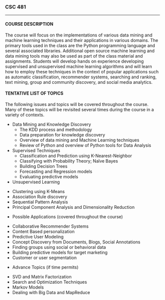 ### CSC 481
***
#### COURSE DESCRIPTION

The course will focus on the implementations of various data mining and machine learning techniques and their applications in various domains. The primary tools used in the class are the Python programming language and several associated libraries. Additional open source machine learning and data mining tools may also be used as part of the class material and assignments. Students will develop hands on experience developing supervised and unsupervised machine learning algorithms and will learn how to employ these techniques in the context of popular applications such as automatic classification, recommender systems, searching and ranking, text mining, group and community discovery, and social media analytics.

#### TENTATIVE LIST OF TOPICS

The following issues and topics will be covered throughout the course. Many of these topics will be revisited several times during the course in a variety of contexts.

- Data Mining and Knowledge Discovery
  * The KDD process and methodology
  * Data preparation for knowledge discovery
  * Overview of data mining and Machine Learning techniques
  * Review of Python and overview of Python tools for Data Analysis
- Supervised Techniques
  * Classification and Prediction using K-Nearest-Neighbor
  * Classifying with Probability Theory; Naïve Bayes
  * Building Decision Trees
  * Forecasting and Regression models
  * Evaluating predictive models
- Unsupervised Learning
 * Clustering using K-Means
 * Association Rule discovery
 * Sequential Pattern Analysis
 * Principal Component Analysis and Dimensionality Reduction
- Possible Applications (covered throughout the course)
 * Collaborative Recommender Systems
 * Content Based personalization
 * Predictive User Modeling
 * Concept Discovery from Documents, Blogs, Social Annotations
 * Finding groups using social or behavioral data
 * Building predictive models for target marketing
 * Customer or user segmentation
- Advance Topics (if time permits)
 * SVD and Matrix Factorization
 * Search and Optimization Techniques
 * Markov Models
 * Dealing with Big Data and MapReduce
